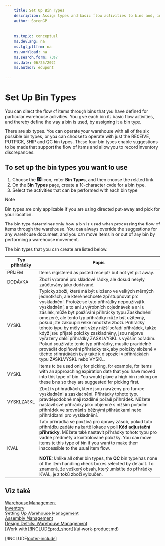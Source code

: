 ```yaml
---
    title: Set Up Bin Types
    description: Assign types and basic flow activities to bins and, in doing so, define the way the bins are used for particular warehouse activities.
    author: SorenGP


    ms.topic: conceptual
    ms.devlang: na
    ms.tgt_pltfrm: na
    ms.workload: na
    ms.search.form: 7367
    ms.date: 06/25/2021
    ms.author: edupont

---
```

# Set Up Bin Types
You can direct the flow of items through bins that you have defined for particular warehouse activities. You give each bin its basic flow activities, and thereby define the way a bin is used, by assigning it a bin type.

There are six types. You can operate your warehouse with all of the six possible bin types, or you can choose to operate with just the RECEIVE, PUTPICK, SHIP and QC bin types. These four bin types enable suggestions to be made that support the flow of items and allow you to record inventory discrepancies.

## To set up the bin types you want to use
1. Choose the ![Lightbulb that opens the Tell Me feature.](media/ui-search/search_small.png "Tell me what you want to do") icon, enter **Bin Types**, and then choose the related link.
2. On the **Bin Types** page, create a 10-character code for a bin type.
3. Select the activities that can be performed with each bin type.

> [!NOTE]  
> Bin types are only applicable if you are using directed put-away and pick for your location.

The bin type determines only how a bin is used when processing the flow of items through the warehouse. You can always override the suggestions for any warehouse document, and you can move items in or out of any bin by performing a warehouse movement.

The bin types that you can create are listed below.

| Typ přihrádky | Popis |
|------------------|---------------------------------------|  
| PŘÍJEM | Items registered as posted receipts but not yet put away. |
| DODÁVKA | Zboží vybrané pro skladové řádky, ale dosud nebyly zaúčtovány jako dodávané. |
| VYSKL | Typicky zboží, které má být uloženo ve velkých měrných jednotkách, ale které nechcete zpřístupňovat pro vyskladnění. Protože se tyto přihrádky nepoužívají k vyskladnění, a to ani u výrobních objednávek a ani u zásilek, může být používání přihrádky typu Zaskladnění omezené, ale tento typ přihrádky může být užitečný, pokud jste zakoupili velké množství zboží. Přihrádky tohoto typu by měly mít vždy nižší pořadí přihrádek, takže když jsou přijaté položky zaskladněny, jsou nejprve vyřazeny další přihrádky ZASKLVYSKL s vyšším pořadím. Pokud používáte tento typ přihrádky, musíte pravidelně provádět doplňování přihrádky tak, aby položky uložené v těchto přihrádkách byly také k dispozici v přihrádkách typu ZASKLVYSKL nebo VYSKL. |
| VYSKL | Items to be used only for picking, for example, for items with an approaching expiration date that you have moved into this type of bin. You would place a high bin ranking on these bins so they are suggested for picking first. |
| VYSKLZASKL | Zboží v přihrádkách, které jsou navrženy pro funkce vyskladněni a zaskladnění. Přihrádky tohoto typu pravděpodobně mají rozdílné pořadí přihrádek. Můžete nastavit své přihrádky jako objemné s nížším pořadím přihrádek ve srovnání s běžnými přihrádkami nebo přihrádkami pro vyskladnění. |
| KVAL | Tato přihrádka se používá pro úpravy zásob, pokud tuto přihrádku zadáte na kartě lokace v poli **Kód adjustační přihrádky**. Můžete také nastavit přihrádky tohoto typu pro vadné předměty a kontrolované položky. You can move items to this type of bin if you want to make them inaccessible to the usual item flow.<br /><br /> **NOTE:** Unlike all other bin types, the **QC** bin type has none of the item handling check boxes selected by default. To znamená, že veškerý obsah, který umístíte do přihrádky KVAL, je z toků zboží vyloučen. |

## Viz také
[Warehouse Management](warehouse-manage-warehouse.md)  
[Inventory](inventory-manage-inventory.md)  
[Setting Up Warehouse Management](warehouse-setup-warehouse.md)     
[Assembly Management](assembly-assemble-items.md)    
[Design Details: Warehouse Management](design-details-warehouse-management.md)  
[Work with [!INCLUDE[prod_short](includes/prod_short.md)]](ui-work-product.md)


[!INCLUDE[footer-include](includes/footer-banner.md)]
